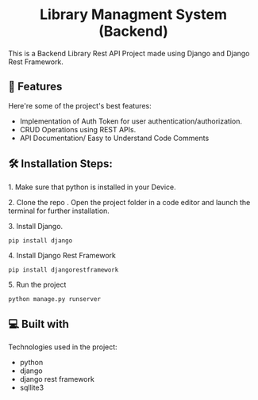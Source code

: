 <h1 align="center" id="title">Library Managment System (Backend)</h1>

<p id="description">This is a Backend Library Rest API Project made using Django and Django Rest Framework.</p>

  
  
<h2>🧐 Features</h2>

Here're some of the project's best features:

*   Implementation of Auth Token for user authentication/authorization.
*   CRUD Operations using REST APIs.
*   API Documentation/ Easy to Understand Code Comments

<h2>🛠️ Installation Steps:</h2>

<p>1. Make sure that python is installed in your Device.</p>

<p>2. Clone the repo . Open the project folder in a code editor and launch the terminal for further installation.</p>

<p>3. Install Django.</p>

```
pip install django
```

<p>4. Install Django Rest Framework</p>

```
pip install djangorestframework
```

<p>5. Run the project</p>

```
python manage.py runserver
```

  
  
<h2>💻 Built with</h2>

Technologies used in the project:

*   python
*   django
*   django rest framework
*   sqllite3